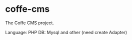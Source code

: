 coffe-cms
=========
The Coffe CMS project.

Language: PHP
DB: Mysql and other (need create Adapter)

